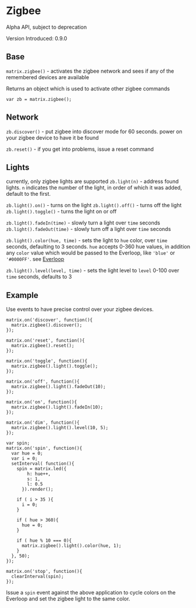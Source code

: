 # Zigbee

Alpha API, subject to deprecation

Version Introduced: 0.9.0

## Base

`matrix.zigbee()` - activates the zigbee network and sees if any of the remembered devices are available

Returns an object which is used to activate other zigbee commands

```
var zb = matrix.zigbee();
```

## Network

 `zb.discover()` - put zigbee into discover mode for 60 seconds. power on your zigbee device to have it be found

 `zb.reset()` - if you get into problems, issue a reset command

## Lights

currently, only zigbee lights are supported
`zb.light(n)` - address found lights. `n` indicates the number of the light, in order of which it was added, default to the first.

`zb.light().on()` - turns on the light
`zb.light().off()` - turns off the light
`zb.light().toggle()` - turns the light on or off

`zb.light().fadeIn(time)` - slowly turn a light over `time` seconds
`zb.light().fadeOut(time)` - slowly turn off a light over `time` seconds

`zb.light().color(hue, time)` - sets the light to `hue` color, over `time` seconds, defaulting to 3 seconds. `hue` accepts 0-360 hue values, in addition any `color` value which would be passed to the Everloop, like `'blue'` or `'#0000FF'`. see [Everloop](everloop.md)

`zb.light().level(level, time)` - sets the light level to `level` 0-100 over `time` seconds, defaults to 3

## Example
Use events to have precise control over your zigbee devices.
```
matrix.on('discover', function(){
  matrix.zigbee().discover();
});

matrix.on('reset', function(){
  matrix.zigbee().reset();
});

matrix.on('toggle', function(){
  matrix.zigbee().light().toggle();
});

matrix.on('off', function(){
  matrix.zigbee().light().fadeOut(10);
});

matrix.on('on', function(){
  matrix.zigbee().light().fadeIn(10);
});

matrix.on('dim', function(){
  matrix.zigbee().light().level(10, 5);
});

var spin;
matrix.on('spin', function(){
  var hue = 0;
  var i = 0;
  setInterval( function(){
    spin = matrix.led({
        h: hue++,
        s: 1,
        l: 0.5
      }).render();

    if ( i > 35 ){
      i = 0;
    }

    if ( hue > 360){
      hue = 0;
    }

    if ( hue % 10 === 0){
      matrix.zigbee().light().color(hue, 1);
    }
  }, 50);
});

matrix.on('stop', function(){
  clearInterval(spin);
});
```
Issue a `spin` event against the above application to cycle colors on the Everloop and set the zigbee light to the same color.
